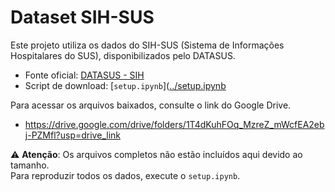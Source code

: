 # Dataset SIH-SUS

Este projeto utiliza os dados do SIH-SUS (Sistema de Informações Hospitalares do SUS), disponibilizados pelo DATASUS.

- Fonte oficial: [DATASUS - SIH](https://datasus.saude.gov.br/)
- Script de download: [`setup.ipynb`]([../setup.ipynb](https://github.com/tinemyumi/saude-mental-datasus/blob/main/codigos-python/setup.ipynb)

Para acessar os arquivos baixados, consulte o link do Google Drive.
- https://drive.google.com/drive/folders/1T4dKuhFOq_MzreZ_mWcfEA2ebj-PZMfl?usp=drive_link

⚠️ **Atenção**: Os arquivos completos não estão incluídos aqui devido ao tamanho.  
Para reproduzir todos os dados, execute o `setup.ipynb`.
